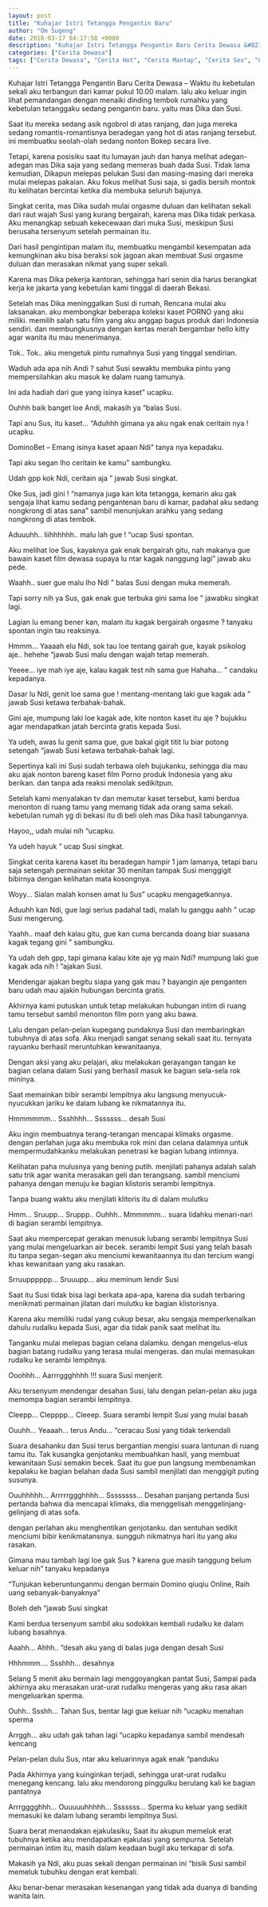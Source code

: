 ```yaml
---
layout: post
title: "Kuhajar Istri Tetangga Pengantin Baru"
author: "Om Sugeng"
date: 2018-03-17 04:17:58 +0000
description: "Kuhajar Istri Tetangga Pengantin Baru Cerita Dewasa &#8211; Waktu itu kebetulan sekali aku terbangun dari kamar pukul 10.00 malam. lalu aku keluar ingin lihat pemandangan dengan menaiki dinding tembok..."
categories: ["Cerita Dewasa"]
tags: ["Cerita Dewasa", "Cerita Hot", "Cerita Mantap", "Cerita Sex", "Cinta Hanya Nafsu", "Cinta Terlarang"]
---
```


Kuhajar Istri Tetangga Pengantin Baru
Cerita Dewasa &#8211; Waktu itu kebetulan sekali aku terbangun dari kamar pukul 10.00 malam. lalu aku keluar ingin lihat pemandangan dengan menaiki dinding tembok rumahku yang kebetulan tetanggaku sedang pengantin baru. yaitu mas Dika dan Susi.

Saat itu mereka sedang asik ngobrol di atas ranjang, dan juga mereka sedang romantis-romantisnya beradegan yang hot di atas ranjang tersebut. ini membuatku seolah-olah sedang nonton Bokep secara live.

Tetapi, karena posisiku saat itu lumayan jauh dan hanya melihat adegan-adegan mas Dika saja yang sedang memeras buah dada Susi. Tidak lama kemudian, Dikapun melepas pelukan Susi dan masing-masing dari mereka mulai melepas pakaian. Aku fokus melihat Susi saja, si gadis bersih montok itu kelihatan bercintai ketika dia membuka seluruh bajunya.

Singkat cerita, mas Dika sudah mulai orgasme duluan dan kelihatan sekali dari raut wajah Susi yang kurang bergairah, karena mas Dika tidak perkasa. Aku menangkap sebuah kekecewaan dari muka Susi, meskipun Susi berusaha tersenyum setelah permainan itu.

Dari hasil pengintipan malam itu, membuatku mengambil kesempatan ada kemungkinan aku bisa beraksi sok jagoan akan membuat Susi orgasme duluan dan merasakan nikmat yang super sekali.

Karena mas Dika pekerja kantoran, sehingga hari senin dia harus berangkat kerja ke jakarta yang kebetulan kami tinggal di daerah Bekasi.

Setelah mas Dika meninggalkan Susi di rumah, Rencana mulai aku laksanakan. aku membongkar beberapa koleksi kaset PORNO yang aku miliki. memilih salah satu film yang aku anggap bagus produk dari Indonesia sendiri. dan membungkusnya dengan kertas merah bergambar hello kitty agar wanita itu mau menerimanya.

Tok.. Tok.. aku mengetuk pintu rumahnya Susi yang tinggal sendirian.

Waduh ada apa nih Andi ? sahut Susi sewaktu membuka pintu yang mempersilahkan aku masuk ke dalam ruang tamunya.

Ini ada hadiah dari gue yang isinya kaset” ucapku.

Ouhhh baik banget loe Andi, makasih ya “balas Susi.

Tapi anu Sus, itu kaset… “Aduhhh gimana ya aku ngak enak ceritain nya ! ucapku.

DominoBet &#8211; Emang isinya kaset apaan Ndi” tanya nya kepadaku.

Tapi aku segan lho ceritain ke kamu” sambungku.

Udah gpp kok Ndi, ceritain aja ” jawab Susi singkat.

Oke Sus, jadi gini ! “namanya juga kan kita tetangga, kemarin aku gak sengaja lihat kamu sedang pengantenan baru di kamar, padahal aku sedang nongkrong di atas sana” sambil menunjukan arahku yang sedang nongkrong di atas tembok.

Aduuuhh.. Iiihhhhhh.. malu lah gue ! “ucap Susi spontan.

Aku melihat loe Sus, kayaknya gak enak bergairah gitu, nah makanya gue bawain kaset film dewasa supaya lu ntar kagak nanggung lagi” jawab aku pede.

Waahh.. suer gue malu lho Ndi ” balas Susi dengan muka memerah.

Tapi sorry nih ya Sus, gak enak gue terbuka gini sama loe ” jawabku singkat lagi.

Lagian lu emang bener kan, malam itu kagak bergairah orgasme ? tanyaku spontan ingin tau reaksinya.

Hmmm… Yaaaah elu Ndi, sok tau loe tentang gairah gue, kayak psikolog aje.. hehehe “jawab Susi malu dengan wajah tetap memerah.

Yeeee… iye mah iye aje, kalau kagak test nih sama gue Hahaha… ” candaku kepadanya.

Dasar lu Ndi, genit loe sama gue ! mentang-mentang laki gue kagak ada ” jawab Susi ketawa terbahak-bahak.

Gini aje, mumpung laki loe kagak ade, kite nonton kaset itu aje ? bujukku agar mendapatkan jatah bercinta gratis kepada Susi.

Ya udeh, awas lu genit sama gue, gue bakal gigit titit lu biar potong setengah “jawab Susi ketawa terbahak-bahak lagi.

Sepertinya kali ini Susi sudah terbawa oleh bujukanku, sehingga dia mau aku ajak nonton bareng kaset film Porno produk Indonesia yang aku berikan. dan tanpa ada reaksi menolak sedikitpun.

Setelah kami menyalakan tv dan memutar kaset tersebut, kami berdua menonton di ruang tamu yang memang tidak ada orang sama sekali. kebetulan rumah yg di bekasi itu di beli oleh mas Dika hasil tabungannya.

Hayoo,, udah mulai nih “ucapku.

Ya udeh hayuk ” ucap Susi singkat.

Singkat cerita karena kaset itu beradegan hampir 1 jam lamanya, tetapi baru saja setengah permainan sekitar 30 menitan tampak Susi menggigit bibirnya dengan kelihatan mata kosongnya.

Woyy… Sialan malah konsen amat lu Sus” ucapku mengagetkannya.

Aduuhh kan Ndi, gue lagi serius padahal tadi, malah lu ganggu aahh ” ucap Susi mengerung.

Yaahh.. maaf deh kalau gitu, gue kan cuma bercanda doang biar suasana kagak tegang gini ” sambungku.

Ya udah deh gpp, tapi gimana kalau kite aje yg main Ndi? mumpung laki gue kagak ada nih ! “ajakan Susi.

Mendengar ajakan begitu siapa yang gak mau ? bayangin aje penganten baru udah mau ajakin hubungan bercinta gratis.

Akhirnya kami putuskan untuk tetap melakukan hubungan intim di ruang tamu tersebut sambil menonton film porn yang aku bawa.

Lalu dengan pelan-pelan kupegang pundaknya Susi dan membaringkan tubuhnya di atas sofa. Aku menjadi sangat senang sekali saat itu. ternyata rayuanku berhasil meruntuhkan kewanitaanya.

Dengan aksi yang aku pelajari, aku melakukan gerayangan tangan ke bagian celana dalam Susi yang berhasil masuk ke bagian sela-sela rok mininya.

Saat memainkan bibir serambi lempitnya aku langsung menyucuk-nyucukkan jariku ke dalam lubang ke nikmatannya itu.

Hmmmmmm… Ssshhhh… Sssssss… desah Susi

Aku ingin membuatnya terang-terangan mencapai klimaks orgasme. dengan perlahan juga aku membuka rok mini dan celana dalamnya untuk mempermudahkanku melakukan penetrasi ke bagian lubang intimnya.

Kelihatan paha mulusnya yang bening putih. menjilati pahanya adalah salah satu trik agar wanita merasakan geli dan terangsang. sambil menciumi pahanya dengan menuju ke bagian klistoris serambi lempitnya.

Tanpa buang waktu aku menjilati klitoris itu di dalam mulutku

Hmm… Sruupp… Sruppp.. Ouhhh.. Mmmmmm… suara lidahku menari-nari di bagian serambi lempitnya.

Saat aku mempercepat gerakan menusuk lubang serambi lempitnya Susi yang mulai mengeluarkan air becek. serambi lempit Susi yang telah basah itu tanpa segan-segan aku menciumi kewanitaannya itu dan tercium wangi khas kewanitaan yang aku rasakan.

Srruupppppp… Sruuupp… aku meminum lendir Susi

Saat itu Susi tidak bisa lagi berkata apa-apa, karena dia sudah terbaring menikmati permainan jilatan dari mulutku ke bagian klistorisnya.

Karena aku memiliki rudal yang cukup besar, aku sengaja memperkenalkan dahulu rudalku kepada Susi, agar dia tidak panik saat melihat itu.

Tanganku mulai melepas bagian celana dalamku. dengan mengelus-elus bagian batang rudalku yang terasa mulai mengeras. dan mulai memasukan rudalku ke serambi lempitnya.

Ooohhh… Aarrrggghhhh !!! suara Susi menjerit.

Aku tersenyum mendengar desahan Susi, lalu dengan pelan-pelan aku juga memompa bagian serambi lempitnya.

Cleepp… Clepppp… Cleeep. Suara serambi lempit Susi yang mulai basah

Ouuhh… Yeaaah… terus Andu… “ceracau Susi yang tidak terkendali

Suara desahanku dan Susi terus bergantian mengisi suara lantunan di ruang tamu itu. Tak kusangka genjotanku membuahkan hasil, yang membuat kewanitaan Susi semakin becek. Saat itu gue pun langsung membenamkan kepalaku ke bagian belahan dada Susi sambil menjilati dan menggigit puting susunya.

Ouuhhhhh… Arrrrrggghhhh… Ssssssss… Desahan panjang pertanda Susi pertanda bahwa dia mencapai klimaks, dia menggelisah menggelinjang-gelinjang di atas sofa.

dengan perlahan aku menghentikan genjotanku. dan sentuhan sedikit menciumi bibir kenikmatansnya. sungguh nikmatnya hari itu yang aku rasakan.

Gimana mau tambah lagi loe gak Sus ? karena gue masih tanggung belum keluar nih” tanyaku kepadanya

&#8220;Tunjukan keberuntunganmu dengan bermain Domino qiuqiu Online, Raih uang sebanyak-banyaknya&#8221;

Boleh deh “jawab Susi singkat

Kami berdua tersenyum sambil aku sodokkan kembali rudalku ke dalam lubang basahnya.

Aaahh… Ahhh.. “desah aku yang di balas juga dengan desah Susi

Hhhmmm…. Ssshhh… desahnya

Selang 5 menit aku bermain lagi menggoyangkan pantat Susi, Sampai pada akhirnya aku merasakan urat-urat rudalku mengeras yang aku rasa akan mengeluarkan sperma.

Ouhh.. Ssshh… Tahan Sus, bentar lagi gue keluar nih “ucapku menahan sperma

Arrggh… aku udah gak tahan lagi “ucapku kepadanya sambil mendesah kencang

Pelan-pelan dulu Sus, ntar aku keluarinnya agak enak “panduku

Pada Akhirnya yang kuinginkan terjadi, sehingga urat-urat rudalku menegang kencang. lalu aku mendorong pinggulku berulang kali ke bagian pantatnya

Arrrgggghhh… Ouuuuuhhhhh… Sssssss… Sperma ku keluar yang sedikit memasuki ke dalam lubang serambi lempitnya Susi.

Suara berat menandakan ejakulasiku, Saat itu akupun memeluk erat tubuhnya ketika aku mendapatkan ejakulasi yang sempurna. Setelah permainan intim itu, masih dalam keadaan bugil aku terkapar di sofa.

Makasih ya Ndi, aku puas sekali dengan permainan ini “bisik Susi sambil memeluk tubuhku dengan erat kembali.

Aku benar-benar merasakan kesenangan yang tidak ada duanya di banding wanita lain.
